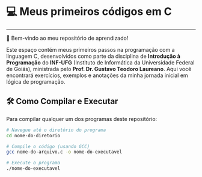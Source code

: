 # 💻 Meus primeiros códigos em C
---
👋 Bem-vindo ao meu repositório de aprendizado! 


Este espaço contém meus primeiros passos na programação com a linguagem C, desenvolvidos como parte da disciplina de **Introdução à Programação** do **INF-UFG** (Instituto de Informática da Universidade Federal de Goiás), ministrada pelo **Prof. Dr. Gustavo Teodoro Laureano**. Aqui você encontrará exercícios, exemplos e anotações da minha jornada inicial em lógica de programação.
 
## 🛠️ Como Compilar e Executar

Para compilar qualquer um dos programas deste repositório:

```bash
# Navegue até o diretório do programa
cd nome-do-diretorio

# Compile o código (usando GCC)
gcc nome-do-arquivo.c -o nome-do-executavel

# Execute o programa
./nome-do-executavel
